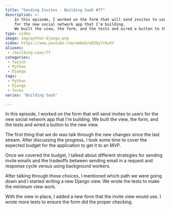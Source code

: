 ```yaml
---
title: "Sending Invites - Building SaaS #77"
description: >-
    In this episode, I worked on the form that will send invites to users
    for the new social network app that I'm building.
    We built the view, the form, and the tests and wired a button to the new view.
type: video
image: img/python-django.png
video: https://www.youtube.com/embed/wO2Dy7rKvXY
aliases:
 - /building-saas/77
categories:
 - Twitch
 - Python
 - Django
tags:
 - Python
 - Django
 - forms
series: "Building SaaS"

---
```


In this episode, I worked on the form that will send invites to users
for the new social network app that I'm building.
We built the view, the form, and the tests and wired a button to the new view.

The first thing that we do was talk through the new changes
since the last stream.
After discussing the progress,
I took some time
to cover the expected budget
for the application
to get it to an MVP.

Once we covered the budget,
I talked about different strategies
for sending invite emails
and the tradeoffs between sending email
in a request and response cycle
versus using background workers.

After talking through those choices,
I mentioned which path we were going down
and I started writing a new Django view.
We wrote the tests to make the minimum view work.

With the view in place,
I added a new form that the invite view would use.
I wrote more tests
to ensure the form did the proper checking.
